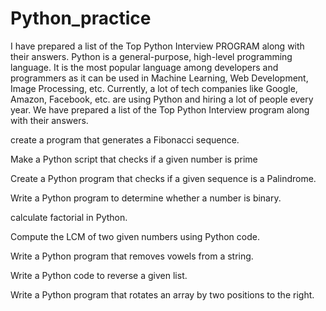 # Python_practice
I have prepared a list of the Top  Python Interview PROGRAM along with their answers.
Python is a general-purpose, high-level programming language. It is the most popular language among developers and programmers as it can be used in Machine Learning, Web Development, Image Processing, etc. Currently, a lot of tech companies like Google, Amazon, Facebook, etc. are using Python and hiring a lot of people every year. We have prepared a list of the Top  Python Interview program along with their answers.

create a program that generates a Fibonacci sequence.

Make a Python script that checks if a given number is prime

Create a Python program that checks if a given sequence is a Palindrome.

Write a Python program to determine whether a number is binary.

calculate factorial in Python.

Compute the LCM of two given numbers using Python code.

Write a Python program that removes vowels from a string.

Write a Python code to reverse a given list.

Write a Python program that rotates an array by two positions to the right.

